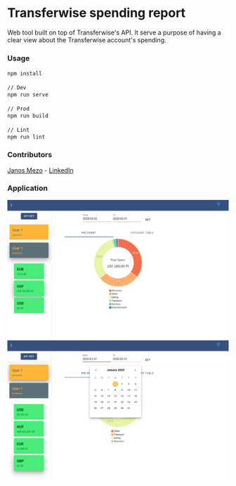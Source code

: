 # Transferwise spending report

Web tool built on top of Transferwise's API. It serve a purpose of having a clear view about the Transferwise account's spending. 

### Usage

```
npm install 

// Dev
npm run serve

// Prod
npm run build

// Lint
npm run lint
```

### Contributors
[Janos Mezo](https://github.com/jmezo) - [LinkedIn](https://www.linkedin.com/in/janos-mezo/)

### Application

![App1](readme_assets/app1.png)
![App2](readme_assets/app2.png)



